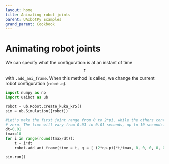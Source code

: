 ```yaml
---
layout: home
title: Animating robot joints
parent: UAIbotPy Examples
grand_parent: Cookbook
---
```


# Animating robot joints

We can specify what the configuration is at an instant of time $$t$$ with `.add_ani_frame`. When this method is called, we change the current robot configuration (`robot.q`).

```python
import numpy as np
import uaibot as ub

robot = ub.Robot.create_kuka_kr5()
sim = ub.Simulation([robot])

#Let's make the first joint range from 0 to 2*pi, while the others continue at
# zero. The time will vary from 0.01 in 0.01 seconds, up to 10 seconds.
dt=0.01
tmax=10
for i in range(round(tmax/dt)):
    t = i*dt
    robot.add_ani_frame(time = t, q = [ (2*np.pi)*t/tmax, 0, 0, 0, 0, 0])

sim.run()
```